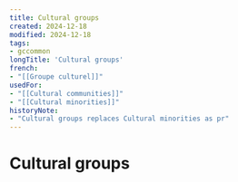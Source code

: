 ```yaml
---
title: Cultural groups
created: 2024-12-18
modified: 2024-12-18
tags:
- gccommon
longTitle: 'Cultural groups'
french:
- "[[Groupe culturel]]"
usedFor:
- "[[Cultural communities]]"
- "[[Cultural minorities]]"
historyNote:
- "Cultural groups replaces Cultural minorities as pr"
---
```

# Cultural groups
